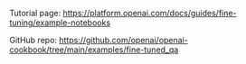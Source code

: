 Tutorial page: https://platform.openai.com/docs/guides/fine-tuning/example-notebooks

GitHub repo: https://github.com/openai/openai-cookbook/tree/main/examples/fine-tuned_qa
